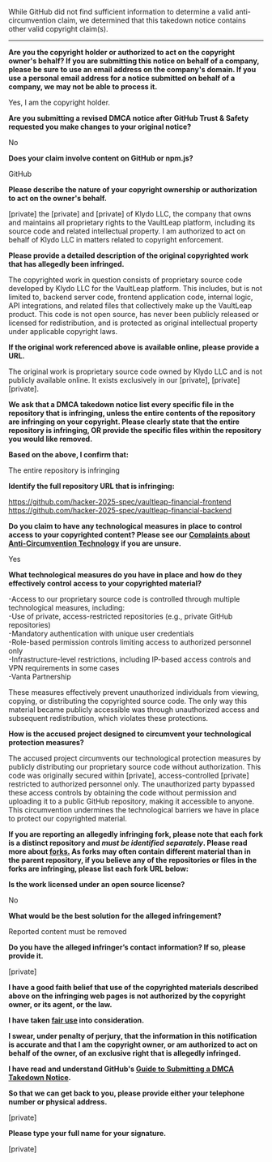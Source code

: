 While GitHub did not find sufficient information to determine a valid anti-circumvention claim, we determined that this takedown notice contains other valid copyright claim(s).

---

**Are you the copyright holder or authorized to act on the copyright owner's behalf? If you are submitting this notice on behalf of a company, please be sure to use an email address on the company's domain. If you use a personal email address for a notice submitted on behalf of a company, we may not be able to process it.**

Yes, I am the copyright holder.

**Are you submitting a revised DMCA notice after GitHub Trust & Safety requested you make changes to your original notice?**

No

**Does your claim involve content on GitHub or npm.js?**

GitHub

**Please describe the nature of your copyright ownership or authorization to act on the owner's behalf.**

[private] the [private] and [private] of Klydo LLC, the company that owns and maintains all proprietary rights to the VaultLeap platform, including its source code and related intellectual property. I am authorized to act on behalf of Klydo LLC in matters related to copyright enforcement.

**Please provide a detailed description of the original copyrighted work that has allegedly been infringed.**

The copyrighted work in question consists of proprietary source code developed by Klydo LLC for the VaultLeap platform. This includes, but is not limited to, backend server code, frontend application code, internal logic, API integrations, and related files that collectively make up the VaultLeap product. This code is not open source, has never been publicly released or licensed for redistribution, and is protected as original intellectual property under applicable copyright laws.

**If the original work referenced above is available online, please provide a URL.**

The original work is proprietary source code owned by Klydo LLC and is not publicly available online. It exists exclusively in our [private], [private] [private].

**We ask that a DMCA takedown notice list every specific file in the repository that is infringing, unless the entire contents of the repository are infringing on your copyright. Please clearly state that the entire repository is infringing, OR provide the specific files within the repository you would like removed.**

**Based on the above, I confirm that:**

The entire repository is infringing

**Identify the full repository URL that is infringing:**

https://github.com/hacker-2025-spec/vaultleap-financial-frontend  
https://github.com/hacker-2025-spec/vaultleap-financial-backend

**Do you claim to have any technological measures in place to control access to your copyrighted content? Please see our <a href="https://docs.github.com/articles/guide-to-submitting-a-dmca-takedown-notice#complaints-about-anti-circumvention-technology">Complaints about Anti-Circumvention Technology</a> if you are unsure.**

Yes

**What technological measures do you have in place and how do they effectively control access to your copyrighted material?**

-Access to our proprietary source code is controlled through multiple technological measures, including:  
-Use of private, access-restricted repositories (e.g., private GitHub repositories)  
-Mandatory authentication with unique user credentials  
-Role-based permission controls limiting access to authorized personnel only   
-Infrastructure-level restrictions, including IP-based access controls and VPN requirements in some cases  
-Vanta Partnership

These measures effectively prevent unauthorized individuals from viewing, copying, or distributing the copyrighted source code. The only way this material became publicly accessible was through unauthorized access and subsequent redistribution, which violates these protections.

**How is the accused project designed to circumvent your technological protection measures?**

The accused project circumvents our technological protection measures by publicly distributing our proprietary source code without authorization. This code was originally secured within [private], access-controlled [private] restricted to authorized personnel only. The unauthorized party bypassed these access controls by obtaining the code without permission and uploading it to a public GitHub repository, making it accessible to anyone. This circumvention undermines the technological barriers we have in place to protect our copyrighted material.

**If you are reporting an allegedly infringing fork, please note that each fork is a distinct repository and <i>must be identified separately</i>. Please read more about <a href="https://docs.github.com/articles/dmca-takedown-policy#b-what-about-forks-or-whats-a-fork">forks.</a> As forks may often contain different material than in the parent repository, if you believe any of the repositories or files in the forks are infringing, please list each fork URL below:**

**Is the work licensed under an open source license?**

No

**What would be the best solution for the alleged infringement?**

Reported content must be removed

**Do you have the alleged infringer’s contact information? If so, please provide it.**

[private]

**I have a good faith belief that use of the copyrighted materials described above on the infringing web pages is not authorized by the copyright owner, or its agent, or the law.**

**I have taken <a href="https://www.lumendatabase.org/topics/22">fair use</a> into consideration.**

**I swear, under penalty of perjury, that the information in this notification is accurate and that I am the copyright owner, or am authorized to act on behalf of the owner, of an exclusive right that is allegedly infringed.**

**I have read and understand GitHub's <a href="https://docs.github.com/articles/guide-to-submitting-a-dmca-takedown-notice/">Guide to Submitting a DMCA Takedown Notice</a>.**

**So that we can get back to you, please provide either your telephone number or physical address.**

[private]

**Please type your full name for your signature.**

[private]
